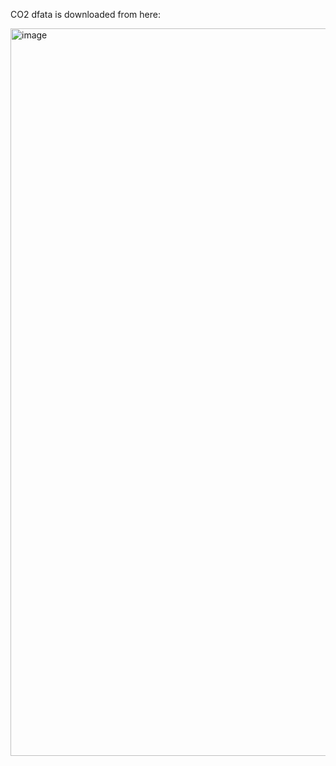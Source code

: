 

CO2 dfata is downloaded from here:



<img width="1164" alt="image" src="https://github.com/user-attachments/assets/737037dd-7d36-45c6-9e6f-283f3f08eae4" />
